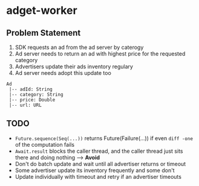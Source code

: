 # adget-worker

## Problem Statement
1. SDK requests an ad from the ad server by caterogy
2. Ad server needs to return an ad with highest price for the requested category
3. Advertisers update their ads inventory regulary
4. Ad server needs adopt this update too

```
Ad
 |-- adId: String
 |-- category: String
 |-- price: Double
 |-- url: URL
```


## TODO
 - `Future.sequence(Seq(...))` returns Future(Failure(...)) if even ```diff -one``` of the computation fails
 - `Await.result` blocks the caller thread, and the caller thread just sits there and doing nothing --> **Avoid**
 - Don't do batch update and wait until all advertiser returns or timeout
 - Some advertiser update its inventory frequently and some don't
 - Update individually with timeout and retry if an advertiser timeouts
 
